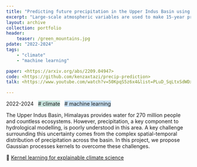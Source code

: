```yaml
---
title: "Predicting future precipitation in the Upper Indus Basin using Gaussian Processes"
excerpt: "Large-scale atmospheric variables are used to make 15-year projections where flexible non-stationary techniques are contrasted with methods incorporating domain knowledge"
layout: archive
collection: portfolio
header:
    teaser: /green_mountains.jpg
pdate: "2022-2024"
tags:
    - "climate"
    - "machine learning"

paper: <https://arxiv.org/abs/2209.04947>
code: <https://github.com/kenzaxtazi/precip-prediction>
talk: <https://www.youtube.com/watch?v=50KpqS5z6x4&list=PLuD_SqLtxSdWDx0vIAk6b1EQXEff9bsZo&index=4>

---
```


2022-2024 &nbsp; <span style = "background-color:#C9E4DE"># climate</span>  &nbsp; <span style = "background-color:#C6DEF1"> # machine learning</span>

The Upper Indus Basin, Himalayas provides water for 270 million people and countless ecosystems. However, precipitation, a key component to hydrological modelling, is poorly understood in this area. A key challenge surrounding this uncertainty comes from the complex spatial-temporal distribution of precipitation across the basin. In this project, we propose Gaussian processes kernels to overcome these challenges.

📄 [Kernel learning for explainable climate science](https://arxiv.org/abs/2209.04947)

